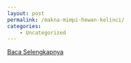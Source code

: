 ```yaml
---
layout: post
permalink: /makna-mimpi-hewan-kelinci/
categories:
    - Uncategorized
---
```


[Baca Selengkapnya](/07)